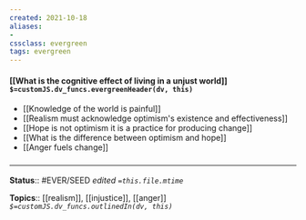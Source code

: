 ```yaml
---
created: 2021-10-18
aliases:
- 
cssclass: evergreen
tags: evergreen
---
```

#### [[What is the cognitive effect of living in a unjust world]] `$=customJS.dv_funcs.evergreenHeader(dv, this)`

- [[Knowledge of the world is painful]]
- [[Realism must acknowledge optimism's existence and effectiveness]]
- [[Hope is not optimism it is a practice for producing change]]
- [[What is the difference between optimism and hope]]
- [[Anger fuels change]]

### <hr class="footnote"/>

**Status**:: #EVER/SEED
*edited `=this.file.mtime`*

**Topics**:: [[realism]], [[injustice]], [[anger]]
*`$=customJS.dv_funcs.outlinedIn(dv, this)`*


